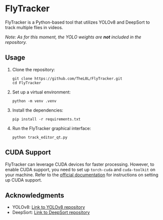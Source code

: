 # FlyTracker

FlyTracker is a Python-based tool that utilizes YOLOv8 and DeepSort to track multiple flies in videos.

*Note: As for this moment, the YOLO weights are **not** included in the repository.*

## Usage

1. Clone the repository:

   ```
   git clone https://github.com/TheL0L/FlyTracker.git
   cd FlyTracker
   ```

2. Set up a virtual environment:

   ```
   python -m venv .venv
   ```

3. Install the dependencies:

   ```
   pip install -r requirements.txt
   ```

4. Run the FlyTracker graphical interface:

   ```
   python track_editor_qt.py
   ```

## CUDA Support

FlyTracker can leverage CUDA devices for faster processing. However, to enable CUDA support, you need to set up `torch-cuda` and `cuda-toolkit` on your machine. Refer to the [official documentation](https://docs.nvidia.com/cuda/cuda-quick-start-guide/index.html) for instructions on setting up CUDA support.

## Acknowledgments

- YOLOv8: [Link to YOLOv8 repository](https://github.com/ultralytics/ultralytics)
- DeepSort: [Link to DeepSort repository](https://github.com/levan92/deep_sort_realtime)

